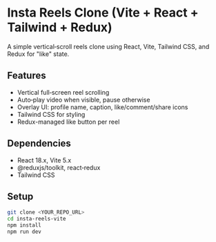 # Insta Reels Clone (Vite + React + Tailwind + Redux)

A simple vertical‑scroll reels clone using React, Vite, Tailwind CSS, and Redux for "like" state.

## Features
- Vertical full‑screen reel scrolling
- Auto‑play video when visible, pause otherwise
- Overlay UI: profile name, caption, like/comment/share icons
- Tailwind CSS for styling
- Redux-managed like button per reel

## Dependencies
- React 18.x, Vite 5.x
- @reduxjs/toolkit, react‑redux
- Tailwind CSS

## Setup
```bash
git clone <YOUR_REPO_URL>
cd insta-reels-vite
npm install
npm run dev

